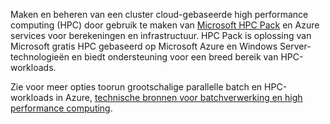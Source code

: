 Maken en beheren van een cluster cloud-gebaseerde high performance computing (HPC) door gebruik te maken van [Microsoft HPC Pack](https://technet.microsoft.com/library/jj899572.aspx) en Azure services voor berekeningen en infrastructuur. HPC Pack is oplossing van Microsoft gratis HPC gebaseerd op Microsoft Azure en Windows Server-technologieën en biedt ondersteuning voor een breed bereik van HPC-workloads.

Zie voor meer opties toorun grootschalige parallelle batch en HPC-workloads in Azure, [technische bronnen voor batchverwerking en high performance computing](../articles/batch/big-compute-resources.md).

